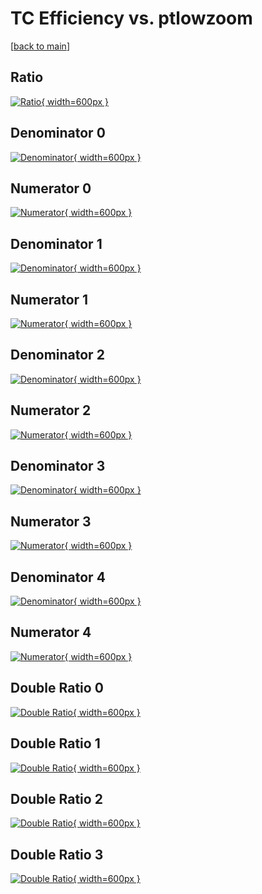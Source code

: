 # TC Efficiency vs. ptlowzoom

[[back to main](./)]



## Ratio

[![Ratio](../mtv/var/TC_xtr_13_1_eff_ptlowzoom.png){ width=600px }](../mtv/var/TC_xtr_13_1_eff_ptlowzoom.pdf)

## Denominator 0

[![Denominator](../mtv/den/TC_xtr_13_1_eff_ptlowzoom_den0.png){ width=600px }](../mtv/den/TC_xtr_13_1_eff_ptlowzoom_den0.pdf)

## Numerator 0

[![Numerator](../mtv/num/TC_xtr_13_1_eff_ptlowzoom_num0.png){ width=600px }](../mtv/num/TC_xtr_13_1_eff_ptlowzoom_num0.pdf)

## Denominator 1

[![Denominator](../mtv/den/TC_xtr_13_1_eff_ptlowzoom_den1.png){ width=600px }](../mtv/den/TC_xtr_13_1_eff_ptlowzoom_den1.pdf)

## Numerator 1

[![Numerator](../mtv/num/TC_xtr_13_1_eff_ptlowzoom_num1.png){ width=600px }](../mtv/num/TC_xtr_13_1_eff_ptlowzoom_num1.pdf)

## Denominator 2

[![Denominator](../mtv/den/TC_xtr_13_1_eff_ptlowzoom_den2.png){ width=600px }](../mtv/den/TC_xtr_13_1_eff_ptlowzoom_den2.pdf)

## Numerator 2

[![Numerator](../mtv/num/TC_xtr_13_1_eff_ptlowzoom_num2.png){ width=600px }](../mtv/num/TC_xtr_13_1_eff_ptlowzoom_num2.pdf)

## Denominator 3

[![Denominator](../mtv/den/TC_xtr_13_1_eff_ptlowzoom_den3.png){ width=600px }](../mtv/den/TC_xtr_13_1_eff_ptlowzoom_den3.pdf)

## Numerator 3

[![Numerator](../mtv/num/TC_xtr_13_1_eff_ptlowzoom_num3.png){ width=600px }](../mtv/num/TC_xtr_13_1_eff_ptlowzoom_num3.pdf)

## Denominator 4

[![Denominator](../mtv/den/TC_xtr_13_1_eff_ptlowzoom_den4.png){ width=600px }](../mtv/den/TC_xtr_13_1_eff_ptlowzoom_den4.pdf)

## Numerator 4

[![Numerator](../mtv/num/TC_xtr_13_1_eff_ptlowzoom_num4.png){ width=600px }](../mtv/num/TC_xtr_13_1_eff_ptlowzoom_num4.pdf)

## Double Ratio 0

[![Double Ratio](../mtv/ratio/TC_xtr_13_1_eff_ptlowzoom_ratio0.png){ width=600px }](../mtv/ratio/TC_xtr_13_1_eff_ptlowzoom_ratio0.pdf)

## Double Ratio 1

[![Double Ratio](../mtv/ratio/TC_xtr_13_1_eff_ptlowzoom_ratio1.png){ width=600px }](../mtv/ratio/TC_xtr_13_1_eff_ptlowzoom_ratio1.pdf)

## Double Ratio 2

[![Double Ratio](../mtv/ratio/TC_xtr_13_1_eff_ptlowzoom_ratio2.png){ width=600px }](../mtv/ratio/TC_xtr_13_1_eff_ptlowzoom_ratio2.pdf)

## Double Ratio 3

[![Double Ratio](../mtv/ratio/TC_xtr_13_1_eff_ptlowzoom_ratio3.png){ width=600px }](../mtv/ratio/TC_xtr_13_1_eff_ptlowzoom_ratio3.pdf)

